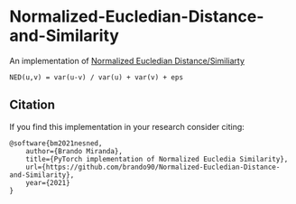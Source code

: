 # Normalized-Eucledian-Distance-and-Similarity

An implementation of [Normalized Eucledian Distance/Similiarty](https://stats.stackexchange.com/questions/136232/definition-of-normalized-euclidean-distance)

```
NED(u,v) = var(u-v) / var(u) + var(v) + eps
```

## Citation
If you find this implementation in your research consider citing:

```
@software{bm2021nesned,
    author={Brando Miranda},
    title={PyTorch implementation of Normalized Eucledia Similarity},
    url={https://github.com/brando90/Normalized-Eucledian-Distance-and-Similarity},
    year={2021}
}
```
